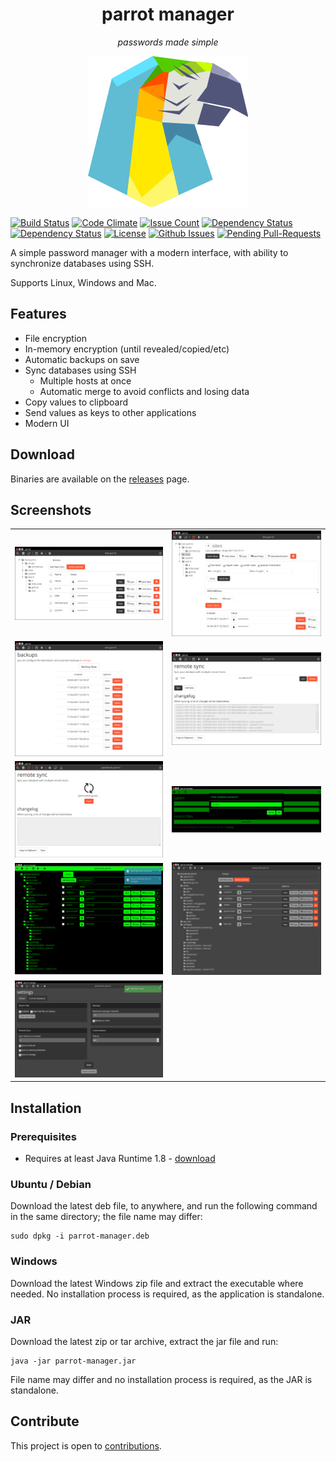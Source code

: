 <h1 align="center">
    parrot manager
</h1>
<p align="center">
    <i>passwords made simple</i>
</p>

<p align="center">
    <img src="parrot-manager/src/main/resources/icons/parrot-icon.png" alt="parrot logo" />
</p>

[![Build Status](https://travis-ci.org/limpygnome/parrot-manager.svg)](https://travis-ci.org/limpygnome/parrot-manager)
[![Code Climate](https://codeclimate.com/github/limpygnome/parrot-manager/badges/gpa.svg)](https://codeclimate.com/github/limpygnome/parrot-manager)
[![Issue Count](https://codeclimate.com/github/limpygnome/parrot-manager/badges/issue_count.svg)](https://codeclimate.com/github/limpygnome/parrot-manager)
[![Dependency Status](https://gemnasium.com/badges/github.com/limpygnome/parrot-manager.svg)](https://gemnasium.com/github.com/limpygnome/parrot-manager)
[![Dependency Status](https://www.versioneye.com/user/projects/58f5b1d4307d03003e9de24e/badge.svg?style=flat-square)](https://www.versioneye.com/user/projects/58f5b1d4307d03003e9de24e)
[![License](http://img.shields.io/:license-mit-blue.svg?style=flat-square)](http://badges.mit-license.org)
[![Github Issues](http://githubbadges.herokuapp.com/limpygnome/parrot-manager/issues.svg?style=flat-square)](https://github.com/limpygnome/parrot-manager/issues)
[![Pending Pull-Requests](http://githubbadges.herokuapp.com/limpygnome/parrot-manager/pulls.svg?style=flat-square)](https://github.com/limpygnome/parrot-manager/pulls)

A simple password manager with a modern interface, with ability to synchronize databases using SSH.

Supports Linux, Windows and Mac.

## Features
- File encryption
- In-memory encryption (until revealed/copied/etc)
- Automatic backups on save
- Sync databases using SSH
    - Multiple hosts at once
    - Automatic merge to avoid conflicts and losing data
- Copy values to clipboard
- Send values as keys to other applications
- Modern UI


## Download
Binaries are available on the [releases](https://github.com/limpygnome/parrot-manager/releases) page.


## Screenshots
<table>
    <tr>
        <td>
            <img src="media/screenshot-list.png" alt="listing of entries" />
        </td>
        <td>
            <img src="media/screenshot-entry.png" alt="viewing an entry and history" />
        </td>
    </tr>
    <tr>
        <td>
            <img src="media/screenshot-backups.png" alt="database backups" />
        </td>
        <td>
            <img src="media/screenshot-sync.png" alt="database backups" />
        </td>
    </tr>
    <tr>
        <td>
            <img src="media/screenshot-sync-2.png" alt="database backups" />
        </td>
        <td>
            <img src="media/screenshot-password.png" alt="entering password with hacker theme" />
        </td>
    </tr>
    <tr>
        <td>
            <img src="media/screenshot-hacker.png" alt="hacker theme" />
        </td>
        <td>
            <img src="media/screenshot-dark.png" alt="dark theme" />
        </td>
    </tr>
    <tr>
        <td>
            <img src="media/screenshot-settings.png" alt="settings with dark theme" />
        </td>
        <td>
            &nbsp;
        </td>
    </tr>
</table>


## Installation
### Prerequisites
- Requires at least Java Runtime 1.8 - [download](http://www.oracle.com/technetwork/java/javase/downloads/jre8-downloads-2133155.html)

### Ubuntu / Debian
Download the latest deb file, to anywhere, and run the following command in the same directory; the file name
may differ:

````
sudo dpkg -i parrot-manager.deb
````

### Windows
Download the latest Windows zip file and extract the executable where needed. No installation process is required,
as the application is standalone.

### JAR
Download the latest zip or tar archive, extract the jar file and run:

````
java -jar parrot-manager.jar
````

File name may differ and no installation process is required, as the JAR is standalone.


## Contribute
This project is open to [contributions](contribute.md).